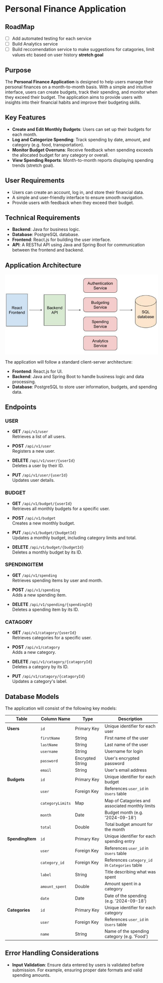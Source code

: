 # Personal Finance Application

## RoadMap

- [ ] Add automated testing for each service
- [ ] Build Analytics service
- [ ] Build reccomendation service to make suggestions for catagories, limit values etc based on user history **stretch goal**

## Purpose

The **Personal Finance Application** is designed to help users manage their personal finances on a month-to-month basis. With a simple and intuitive interface, users can create budgets, track their spending, and monitor when they exceed their budget. The application aims to provide users with insights into their financial habits and improve their budgeting skills.

## Key Features

- **Create and Edit Monthly Budgets**: Users can set up their budgets for each month.
- **Log and Categorize Spending**: Track spending by date, amount, and category (e.g. food, transportation).
- **Monitor Budget Overruns**: Receive feedback when spending exceeds the allocated budget for any category or overall.
- **View Spending Reports**: Month-to-month reports displaying spending trends (stretch goal).

## User Requirements

- Users can create an account, log in, and store their financial data.
- A simple and user-friendly interface to ensure smooth navigation.
- Provide users with feedback when they exceed their budget.

## Technical Requirements

- **Backend**: Java for business logic.
- **Database**: PostgreSQL database.
- **Frontend**: React.js for building the user interface.
- **API**: A RESTful API using Java and Spring Boot for communication between the frontend and backend.

## Application Architecture

![application architecture](architecture-diagram.jpg)

The application will follow a standard client-server architecture:

- **Frontend**: React.js for UI.
- **Backend**: Java and Spring Boot to handle business logic and data processing.
- **Database**: PostgreSQL to store user information, budgets, and spending data.

## Endpoints

### USER

- **GET** `/api/v1/user`  
  Retrieves a list of all users.

- **POST** `/api/v1/user`  
  Registers a new user.

- **DELETE** `/api/v1/user/{userId}`  
  Deletes a user by their ID.

- **PUT** `/api/v1/user/{userId}`  
  Updates user details.

### BUDGET

- **GET** `/api/v1/budget/{userId}`  
  Retrieves all monthly budgets for a specific user.

- **POST** `/api/v1/budget`  
  Creates a new monthly budget.

- **PUT** `/api/v1/budget/{budgetId}`  
  Updates a monthly budget, including category limits and total.

- **DELETE** `/api/v1/budget/{budgetId}`  
  Deletes a monthly budget by its ID.

### SPENDINGITEM

- **GET** `/api/v1/spending`  
  Retrieves spending items by user and month.

- **POST** `/api/v1/spending`  
  Adds a new spending item.

- **DELETE** `/api/v1/spending/{spendingId}`  
  Deletes a spending item by its ID.

### CATAGORY

- **GET** `/api/v1/catagory/{userId}`  
  Retrieves categories for a specific user.

- **POST** `/api/v1/catagory`  
  Adds a new category.

- **DELETE** `/api/v1/catagory/{catagoryId}`  
  Deletes a category by its ID.

- **PUT** `/api/v1/catagory/{catagoryId}`  
  Updates a category's label.

## Database Models

The application will consist of the following key models:

| **Table**        | **Column Name**  | **Type**         | **Description**                                 |
| ---------------- | ---------------- | ---------------- | ----------------------------------------------- |
| **Users**        | `id`             | Primary Key      | Unique identifier for each user                 |
|                  | `firstName`      | String           | First name of the user                          |
|                  | `lastName`       | String           | Last name of the user                           |
|                  | `username`       | String           | Username for login                              |
|                  | `password`       | Encrypted String | User's encrypted password                       |
|                  | `email`          | String           | User's email address                            |
| **Budgets**      | `id`             | Primary Key      | Unique identifier for each budget               |
|                  | `user`           | Foreign Key      | References `user_id` in `Users` table           |
|                  | `categoryLimits` | Map              | Map of Catagories and associated monthly limits |
|                  | `month`          | Date             | Budget month (e.g. '2024-09-18')                |
|                  | `total`          | Double           | Total budget amount for the month               |
| **SpendingItem** | `id`             | Primary Key      | Unique identifier for each spending entry       |
|                  | `user`           | Foreign Key      | References `user_id` in `Users` table           |
|                  | `category_id`    | Foreign Key      | References `category_id` in `Categories` table  |
|                  | `label`          | String           | Title describing what was spent                 |
|                  | `amount_spent`   | Double           | Amount spent in a category                      |
|                  | `date`           | Date             | Date of the spending (e.g. '2024-09-18')        |
| **Categories**   | `id`             | Primary Key      | Unique identifier for each category             |
|                  | `user`           | Foreign Key      | References `user_id` in `Users` table           |
|                  | `name`           | String           | Name of the spending category (e.g. 'Food')     |

## Error Handling Considerations

- **Input Validation**: Ensure data entered by users is validated before submission. For example, ensuring proper date formats and valid spending amounts.
